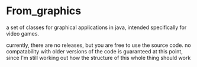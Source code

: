 # From_graphics
a set of classes for graphical applications in java, intended specifically for video games.

currently, there are no releases, but you are free to use the source code.
no compatability with older versions of the code is guaranteed at this point,
since I'm still working out how the structure of this whole thing should work
